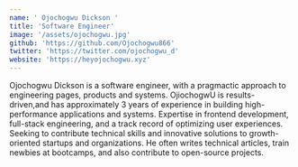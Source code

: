 ```yaml
---
name: ' Ojochogwu Dickson '
title: 'Software Engineer'
image: '/assets/ojochogwu.jpg'
github: 'https://github.com/Ojochogwu866'
twitter: 'https://twitter.com/ojochogwu_d'
website: 'https://heyojochogwu.xyz'
---
```


Ojochogwu Dickson is a software engineer, with a pragmactic approach to engineering pages, products and systems. 
OjiochogwU is results-driven,and has approximately 3 years of experience in building high-performance applications 
and systems. Expertise in frontend development, full-stack engineering, and a track record of optimizing user
experiences. Seeking to contribute technical skills and innovative solutions to growth-oriented startups and 
organizations. He often writes technical articles, train newbies at bootcamps, and also contribute to open-source projects. 